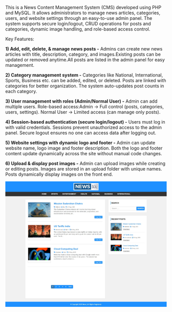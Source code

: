 This is a News Content Management System (CMS) developed using PHP and MySQL. It allows administrators to manage news articles, categories, users, and website settings through an easy-to-use admin panel. The system supports secure login/logout, CRUD operations for posts and categories, dynamic image handling, and role-based access control.

Key Features:

**1) Add, edit, delete, & manage news posts -** Admins can create new news articles with title, description, category, and images.Existing posts can be updated or removed anytime.All posts are listed in the admin panel for easy management.

**2) Category management system -** Categories like National, International, Sports, Business etc. can be added, edited, or deleted. Posts are linked with categories for better organization. The system auto-updates post counts in each category.

**3) User management with roles (Admin/Normal User) -** Admin can add multiple users. Role-based access:Admin → Full control (posts, categories, users, settings). Normal User → Limited access (can manage only posts).

**4) Session-based authentication (secure login/logout) -** Users must log in with valid credentials. Sessions prevent unauthorized access to the admin panel. Secure logout ensures no one can access data after logging out.

**5) Website settings with dynamic logo and footer -** Admin can update website name, logo image and footer description. Both the logo and footer content update dynamically across the site without manual code changes.

**6) Upload & display post images -** Admin can upload images while creating or editing posts. Images are stored in an upload folder with unique names. Posts dynamically display images on the front end.


![image alt](https://github.com/Ramanshu02/News-Site/blob/20bc950a552118238a6cd14e4e7de42ba8f0748b/News-site.jpeg)
